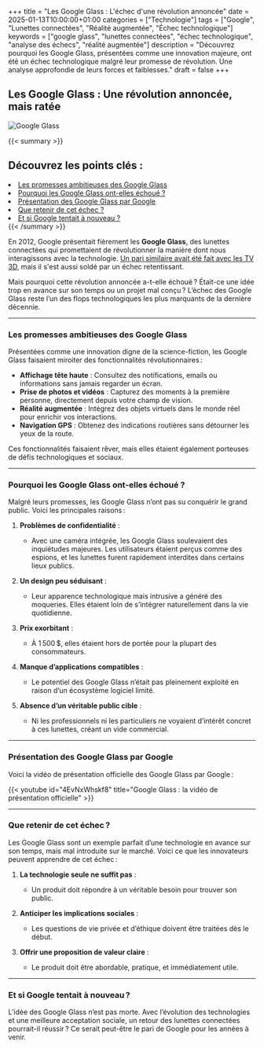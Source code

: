 +++
title = "Les Google Glass : L'échec d'une révolution annoncée"
date = 2025-01-13T10:00:00+01:00
categories = ["Technologie"]
tags = ["Google", "Lunettes connectées", "Réalité augmentée", "Échec technologique"]
keywords = ["google glass", "lunettes connectées", "échec technologique", "analyse des échecs", "réalité augmentée"]
description = "Découvrez pourquoi les Google Glass, présentées comme une innovation majeure, ont été un échec technologique malgré leur promesse de révolution. Une analyse approfondie de leurs forces et faiblesses."
draft = false
+++


## Les Google Glass : Une révolution annoncée, mais ratée

![Google Glass](/images/google-glass.jpg)

{{< summary >}}
   <h2>Découvrez les points clés :</h2>
   <li><a href="#les-promesses-ambitieuses-des-google-glass">Les promesses ambitieuses des Google Glass</a></li>
   <li><a href="#pourquoi-les-google-glass-ont-elles-échoué-">Pourquoi les Google Glass ont-elles échoué ?</a></li>
   <li><a href="#présentation-des-google-glass-par-google">Présentation des Google Glass par Google</a></li>
   <li><a href="#que-retenir-de-cet-échec">Que retenir de cet échec ?</a></li>
   <li><a href="#et-si-google-tentait-à-nouveau">Et si Google tentait à nouveau ?</a></li>
{{< /summary >}}


En 2012, Google présentait fièrement les **Google Glass**, des lunettes connectées qui promettaient de révolutionner la manière dont nous interagissons avec la technologie. [Un pari similaire avait été fait avec les TV 3D](../3d-tv), mais il s'est aussi soldé par un échec retentissant.

Mais pourquoi cette révolution annoncée a-t-elle échoué ? Était-ce une idée trop en avance sur son temps ou un projet mal conçu ? L’échec des Google Glass reste l’un des flops technologiques les plus marquants de la dernière décennie.

---


### Les promesses ambitieuses des Google Glass

Présentées comme une innovation digne de la science-fiction, les Google Glass faisaient miroiter des fonctionnalités révolutionnaires :

- **Affichage tête haute** : Consultez des notifications, emails ou informations sans jamais regarder un écran.
- **Prise de photos et vidéos** : Capturez des moments à la première personne, directement depuis votre champ de vision.
- **Réalité augmentée** : Intégrez des objets virtuels dans le monde réel pour enrichir vos interactions.
- **Navigation GPS** : Obtenez des indications routières sans détourner les yeux de la route.

Ces fonctionnalités faisaient rêver, mais elles étaient également porteuses de défis technologiques et sociaux.

---

### Pourquoi les Google Glass ont-elles échoué ?

Malgré leurs promesses, les Google Glass n’ont pas su conquérir le grand public. Voici les principales raisons :

1. **Problèmes de confidentialité** :
   - Avec une caméra intégrée, les Google Glass soulevaient des inquiétudes majeures. Les utilisateurs étaient perçus comme des espions, et les lunettes furent rapidement interdites dans certains lieux publics.

2. **Un design peu séduisant** :
   - Leur apparence technologique mais intrusive a généré des moqueries. Elles étaient loin de s’intégrer naturellement dans la vie quotidienne.

3. **Prix exorbitant** :
   - À 1 500 $, elles étaient hors de portée pour la plupart des consommateurs.

4. **Manque d’applications compatibles** :
   - Le potentiel des Google Glass n’était pas pleinement exploité en raison d’un écosystème logiciel limité.

5. **Absence d’un véritable public cible** :
   - Ni les professionnels ni les particuliers ne voyaient d’intérêt concret à ces lunettes, créant un vide commercial.

---

### Présentation des Google Glass par Google

Voici la vidéo de présentation officielle des Google Glass par Google :

{{< youtube id="4EvNxWhskf8" title="Google Glass : la vidéo de présentation officielle" >}}


---

### Que retenir de cet échec ?

Les Google Glass sont un exemple parfait d’une technologie en avance sur son temps, mais mal introduite sur le marché. Voici ce que les innovateurs peuvent apprendre de cet échec :

1. **La technologie seule ne suffit pas** :
   - Un produit doit répondre à un véritable besoin pour trouver son public.

2. **Anticiper les implications sociales** :
   - Les questions de vie privée et d’éthique doivent être traitées dès le début.

3. **Offrir une proposition de valeur claire** :
   - Le produit doit être abordable, pratique, et immédiatement utile.

---

### Et si Google tentait à nouveau ?

L’idée des Google Glass n’est pas morte. Avec l’évolution des technologies et une meilleure acceptation sociale, un retour des lunettes connectées pourrait-il réussir ? Ce serait peut-être le pari de Google pour les années à venir.